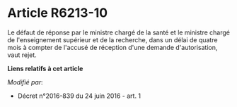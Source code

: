 # Article R6213-10

Le défaut de réponse par le ministre chargé de la santé et le ministre chargé de l'enseignement supérieur et de la recherche,
dans un délai de quatre mois à compter de l'accusé de réception d'une demande d'autorisation, vaut rejet.

**Liens relatifs à cet article**

_Modifié par_:

  - Décret n°2016-839 du 24 juin 2016 - art. 1
